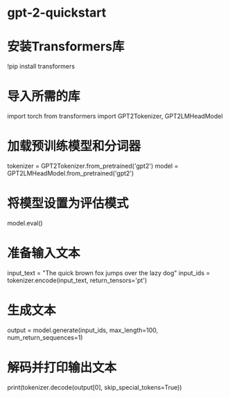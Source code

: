 # gpt-2-quickstart

# 安装Transformers库
!pip install transformers

# 导入所需的库
import torch
from transformers import GPT2Tokenizer, GPT2LMHeadModel

# 加载预训练模型和分词器
tokenizer = GPT2Tokenizer.from_pretrained('gpt2')
model = GPT2LMHeadModel.from_pretrained('gpt2')

# 将模型设置为评估模式
model.eval()

# 准备输入文本
input_text = "The quick brown fox jumps over the lazy dog"
input_ids = tokenizer.encode(input_text, return_tensors='pt')

# 生成文本
output = model.generate(input_ids, max_length=100, num_return_sequences=1)

# 解码并打印输出文本
print(tokenizer.decode(output[0], skip_special_tokens=True))

